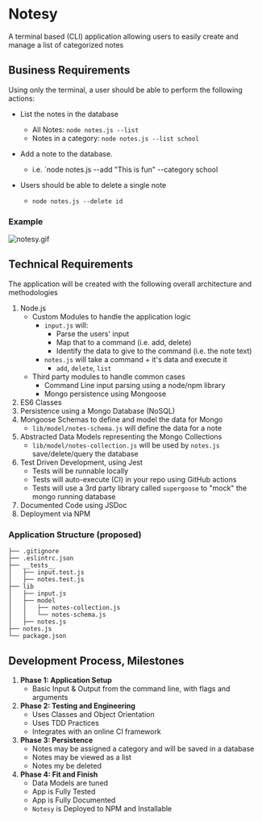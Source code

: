 # Notesy

A terminal based (CLI) application allowing users to easily create and manage a list of categorized notes

## Business Requirements

Using only the terminal, a user should be able to perform the following actions:

- List the notes in the database
  - All Notes: `node notes.js --list`
  - Notes in a category: `node notes.js --list school`

- Add a note to the database.
  - i.e. `node notes.js --add "This is fun" --category school

- Users should be able to delete a single note
  - `node notes.js --delete id`

### Example

![notesy.gif](https://code-401-javascript-guide.s3-us-west-2.amazonaws.com/assets/notesy.gif)

## Technical Requirements

The application will be created with the following overall architecture and methodologies

1. Node.js
   - Custom Modules to handle the application logic
     - `input.js` will:
       - Parse the users' input
       - Map that to a command (i.e. add, delete)
       - Identify the data to give to the command (i.e. the note text)
     - `notes.js` will take a command + it's data and execute it
       - `add`, `delete`, `list`
   - Third party modules to handle common cases
     - Command Line input parsing using a node/npm library
     - Mongo persistence using Mongoose
1. ES6 Classes
1. Persistence using a Mongo Database (NoSQL)
1. Mongoose Schemas to define and model the data for Mongo
   - `lib/model/notes-schema.js` will define the data for a note
1. Abstracted Data Models representing the Mongo Collections
   - `lib/model/notes-collection.js` will be used by `notes.js` save/delete/query the database
1. Test Driven Development, using Jest
   - Tests will be runnable locally
   - Tests will auto-execute (CI) in your repo using GitHub actions
   - Tests will use a 3rd party library called `supergoose` to "mock" the mongo running database
1. Documented Code using JSDoc
1. Deployment via NPM

### Application Structure (proposed)

```text
├── .gitignore
├── .eslintrc.json
├── __tests__
│   ├── input.test.js
│   ├── notes.test.js
├── lib
│   ├── input.js
│   ├── model
│   │   ├── notes-collection.js
│   │   └── notes-schema.js
│   ├── notes.js
├── notes.js
└── package.json
```

## Development Process, Milestones

1. **Phase 1: Application Setup**
   - Basic Input & Output from the command line, with flags and arguments
1. **Phase 2: Testing and Engineering**
   - Uses Classes and Object Orientation
   - Uses TDD Practices
   - Integrates with an online CI framework
1. **Phase 3: Persistence**
   - Notes may be assigned a category and will be saved in a database
   - Notes may be viewed as a list
   - Notes my be deleted
1. **Phase 4: Fit and Finish**
   - Data Models are tuned
   - App is Fully Tested
   - App is Fully Documented
   - `Notesy` is Deployed to NPM and Installable
